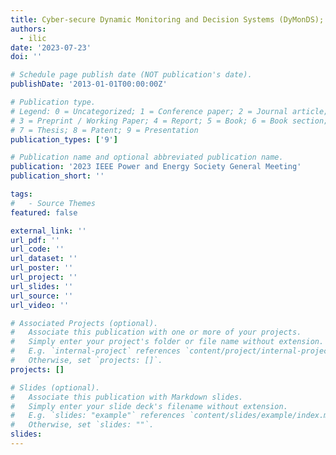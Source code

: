 ```yaml
---
title: Cyber-secure Dynamic Monitoring and Decision Systems (DyMonDS); end-to-end outgrowth of today's SCADA
authors:
  - ilic
date: '2023-07-23'
doi: ''

# Schedule page publish date (NOT publication's date).
publishDate: '2013-01-01T00:00:00Z'

# Publication type.
# Legend: 0 = Uncategorized; 1 = Conference paper; 2 = Journal article;
# 3 = Preprint / Working Paper; 4 = Report; 5 = Book; 6 = Book section;
# 7 = Thesis; 8 = Patent; 9 = Presentation
publication_types: ['9']

# Publication name and optional abbreviated publication name.
publication: '2023 IEEE Power and Energy Society General Meeting'
publication_short: ''

tags:
#   - Source Themes
featured: false

external_link: ''
url_pdf: ''
url_code: ''
url_dataset: ''
url_poster: ''
url_project: ''
url_slides: ''
url_source: ''
url_video: ''

# Associated Projects (optional).
#   Associate this publication with one or more of your projects.
#   Simply enter your project's folder or file name without extension.
#   E.g. `internal-project` references `content/project/internal-project/index.md`.
#   Otherwise, set `projects: []`.
projects: []

# Slides (optional).
#   Associate this publication with Markdown slides.
#   Simply enter your slide deck's filename without extension.
#   E.g. `slides: "example"` references `content/slides/example/index.md`.
#   Otherwise, set `slides: ""`.
slides:
---
```

